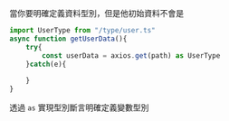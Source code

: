 當你要明確定義資料型別，但是他初始資料不會是

```ts
import UserType from "/type/user.ts"
async function getUserData(){
	try{
		const userData = axios.get(path) as UserType
	}catch(e){
		
	}
}
```

透過 `as` 實現型別斷言明確定義變數型別